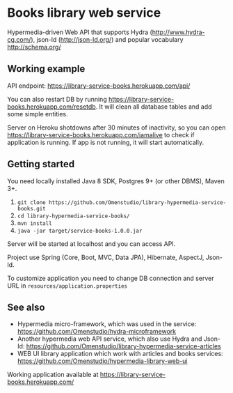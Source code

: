 # Books library web service

Hypermedia-driven Web API that supports Hydra (http://www.hydra-cg.com/), json-ld (http://json-ld.org/) and popular vocabulary http://schema.org/


## Working example

API endpoint: https://library-service-books.herokuapp.com/api/

You can also restart DB by running https://library-service-books.herokuapp.com/resetdb. It will clean all database tables and add some simple entities.

Server on Heroku shotdowns after 30 minutes of inactivity, so you can open https://library-service-books.herokuapp.com/iamalive to check if application is running. If app is not running, it will start automatically.


## Getting started
You need locally installed Java 8 SDK, Postgres 9+ (or other DBMS), Maven 3+.

1. `git clone https://github.com/Omenstudio/library-hypermedia-service-books.git`
2. `cd library-hypermedia-service-books/`
3. `mvn install`
4. `java -jar target/service-books-1.0.0.jar`

Server will be started at localhost and you can access API.

Project use Spring (Core, Boot, MVC, Data JPA), Hibernate, AspectJ, Json-ld.

To customize application you need to change DB connection and server URL in `resources/application.properties`


## See also
- Hypermedia micro-framework, which was used in the service: https://github.com/Omenstudio/hydra-microframework
- Another hypermedia web API service, which also use Hydra and Json-ld: https://github.com/Omenstudio/library-hypermedia-service-articles
- WEB UI library application which work with articles and books services: https://github.com/Omenstudio/hypermedia-library-web-ui


Working application available at https://library-service-books.herokuapp.com/